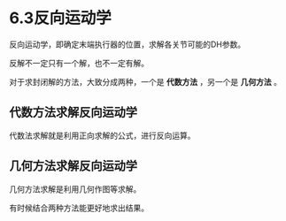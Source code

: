 # 6.3反向运动学

反向运动学，即确定末端执行器的位置，求解各关节可能的DH参数。  

反解不一定只有一个解，也不一定有解。  

对于求封闭解的方法，大致分成两种，一个是 **代数方法** ，另一个是 **几何方法** 。  

## 代数方法求解反向运动学

代数法求解就是利用正向求解的公式，进行反向运算。  

## 几何方法求解反向运动学

几何方法求解是利用几何作图等求解。  

有时候结合两种方法能更好地求出结果。  


